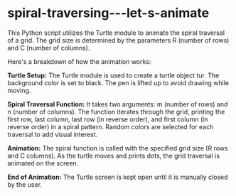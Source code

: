 # spiral-traversing---let-s-animate
This Python script utilizes the Turtle module to animate the spiral traversal of a grid. The grid size is determined by the parameters R (number of rows) and C (number of columns).

Here's a breakdown of how the animation works:

**Turtle Setup:**
The Turtle module is used to create a turtle object tur.
The background color is set to black.
The pen is lifted up to avoid drawing while moving.

**Spiral Traversal Function:**
It takes two arguments: m (number of rows) and n (number of columns).
The function iterates through the grid, printing the first row, last column, last row (in reverse order), and first column (in reverse order) in a spiral pattern.
Random colors are selected for each traversal to add visual interest.

**Animation:**
The spiral function is called with the specified grid size (R rows and C columns).
As the turtle moves and prints dots, the grid traversal is animated on the screen.

**End of Animation:**
The Turtle screen is kept open until it is manually closed by the user.
